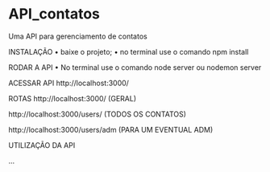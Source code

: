 # API_contatos
Uma API para gerenciamento de contatos



INSTALAÇÃO
•	baixe o projeto;
•	no terminal use o comando npm install


RODAR A API
•	No terminal use o comando node server ou nodemon server


ACESSAR API
http://localhost:3000/



ROTAS
http://localhost:3000/ (GERAL)

http://localhost:3000/users/ (TODOS OS CONTATOS)

http://localhost:3000/users/adm (PARA UM EVENTUAL ADM)


UTILIZAÇÃO DA API

...
